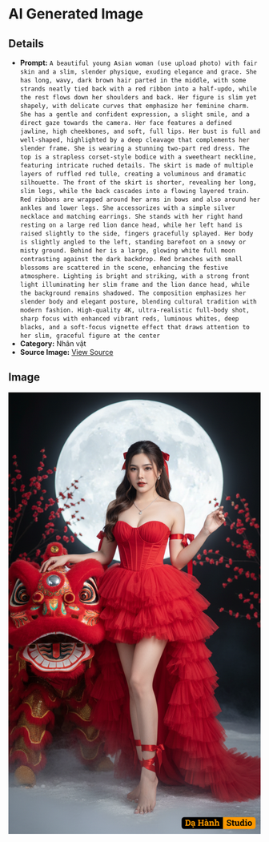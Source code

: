 # AI Generated Image

## Details
- **Prompt:** `A beautiful young Asian woman (use upload photo) with fair skin and a slim, slender physique, exuding elegance and grace. She has long, wavy, dark brown hair parted in the middle, with some strands neatly tied back with a red ribbon into a half-updo, while the rest flows down her shoulders and back. Her figure is slim yet shapely, with delicate curves that emphasize her feminine charm. She has a gentle and confident expression, a slight smile, and a direct gaze towards the camera. Her face features a defined jawline, high cheekbones, and soft, full lips. Her bust is full and well-shaped, highlighted by a deep cleavage that complements her slender frame.
She is wearing a stunning two-part red dress. The top is a strapless corset-style bodice with a sweetheart neckline, featuring intricate ruched details. The skirt is made of multiple layers of ruffled red tulle, creating a voluminous and dramatic silhouette. The front of the skirt is shorter, revealing her long, slim legs, while the back cascades into a flowing layered train. Red ribbons are wrapped around her arms in bows and also around her ankles and lower legs. She accessorizes with a simple silver necklace and matching earrings.
She stands with her right hand resting on a large red lion dance head, while her left hand is raised slightly to the side, fingers gracefully splayed. Her body is slightly angled to the left, standing barefoot on a snowy or misty ground. Behind her is a large, glowing white full moon contrasting against the dark backdrop. Red branches with small blossoms are scattered in the scene, enhancing the festive atmosphere.
Lighting is bright and striking, with a strong front light illuminating her slim frame and the lion dance head, while the background remains shadowed. The composition emphasizes her slender body and elegant posture, blending cultural tradition with modern fashion.
High-quality 4K, ultra-realistic full-body shot, sharp focus with enhanced vibrant reds, luminous whites, deep blacks, and a soft-focus vignette effect that draws attention to her slim, graceful figure at the center`
- **Category:** Nhân vật
- **Source Image:** [View Source](https://raw.githubusercontent.com/lenzcomvth/ImageLibrary/main/Female.png)

## Image
![AI Generated Image](./image-2025-10-04T12-30-23-257Z.png)